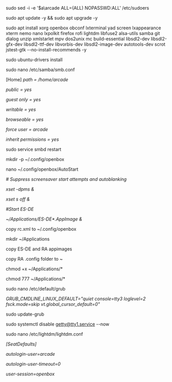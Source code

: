 sudo sed -i -e '$a\\arcade ALL=(ALL) NOPASSWD:ALL' /etc/sudoers

sudo apt update -y \&\& sudo apt upgrade -y



sudo apt install xorg openbox obconf lxterminal yad screen lxappearance xterm nemo nano lxpolkit firefox rofi lightdm libfuse2 alsa-utils samba git dialog unzip xmlstarlet mpv dos2unix mc build-essential libsdl2-dev libsdl2-gfx-dev libsdl2-ttf-dev libvorbis-dev libsdl2-image-dev autotools-dev scrot jstest-gtk --no-install-recommends -y



sudo ubuntu-drivers install



sudo nano /etc/samba/smb.conf

[Home]
*path = /home/arcade*

*public = yes*

*guest only = yes*

*writable = yes*

*browseable = yes*

*force user = arcade*

*inherit permissions = yes*



sudo service smbd restart



mkdir -p ~/.config/openbox

nano ~/.config/openbox/AutoStart

*# Suppress screensaver start attempts and autoblanking*

*xset -dpms \&*

*xset s off \&*

*#Start ES-DE*

*~/Applications/ES-DE\*.AppImage \&*



copy rc.xml to ~/.config/openbox



mkdir ~/Applications



copy ES-DE and RA appimages

copy RA .config folder to ~



chmod +x ~/Applications/\*

chmod 777 ~/Applications/\*



sudo nano /etc/default/grub

*GRUB\_CMDLINE\_LINUX\_DEFAULT="quiet console=tty3 loglevel=2 fsck.mode=skip vt.global\_cursor\_default=0"*



sudo update-grub



sudo systemctl disable getty@tty1.service --now



sudo nano /etc/lightdm/lightdm.conf

*\[SeatDefaults]*

*autologin-user=arcade*

*autologin-user-timeout=0*

*user-session=openbox*



